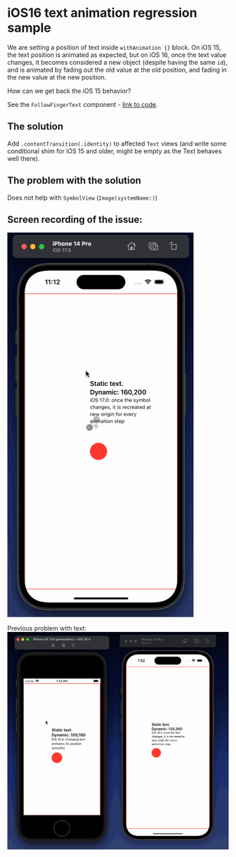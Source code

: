 # iOS16 text animation regression sample

We are setting a position of text inside `withAnimation {}` block. On iOS 15, the text position is animated as expected, but on iOS 16, once the text value changes, it becomes considered a new object (despite having the same `id`), and is animated by fading out the old value at the old position, and fading in the new value at the new position.

How can we get back the iOS 15 behavior?

See the `FollowFingerText` component - [link to code](https://github.com/tkafka/ios16-text-animation-bug/blob/main/test-text-animation/ContentView.swift#L54).

## The solution

Add `.contentTransition(.identity)` to affected `Text` views (and write some conditional shim for iOS 15 and older, might be empty as the Text behaves well there).

## The problem with the solution

Does not help with `SymbolView` (`Image(systemName:)`)

## Screen recording of the issue:
![Screen recording of the issue](./ios16-symbol-animation-regression.gif)

Previous problem with text:
![Screen recording of the issue](./ios16-text-regression.gif)
